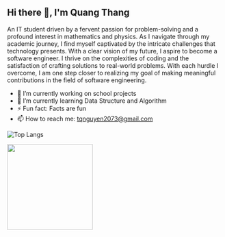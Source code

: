 ## Hi there 👋, I'm Quang Thang
An IT student driven by a fervent passion for problem-solving and a profound interest in mathematics and physics. As I navigate through my academic journey, I find myself captivated by the intricate challenges that technology presents. With a clear vision of my future, I aspire to become a software engineer. I thrive on the complexities of coding and the satisfaction of crafting solutions to real-world problems. With each hurdle I overcome, I am one step closer to realizing my goal of making meaningful contributions in the field of software engineering.


- 🔭 I’m currently working on school projects
- 🌱 I’m currently learning Data Structure and Algorithm
- ⚡ Fun fact: Facts are fun
- 📫 How to reach me: tqnguyen2073@gmail.com

![Top Langs](https://github-readme-stats.vercel.app/api/top-langs/?username=tqnguyen2073&layout=compact)

<a href="https://github.com/anuraghazra/github-readme-stats">
  <img height=200 align="center" src="https://github-readme-stats.vercel.app/api?username=tqnguyen2073" />
</a>
<!--
**tqnguyen2073/tqnguyen2073** is a ✨ _special_ ✨ repository because its `README.md` (this file) appears on your GitHub profile.

Here are some ideas to get you started:

- 🔭 I’m currently working on ...
- 🌱 I’m currently learning ...
- 👯 I’m looking to collaborate on ...
- 🤔 I’m looking for help with ...
- 💬 Ask me about ...
- 📫 How to reach me: ...
- 😄 Pronouns: ...
- ⚡ Fun fact: ...
-->
